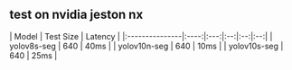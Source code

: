 
## test on nvidia jeston nx
| Model | Test Size  | Latency |
|:---------------|:----:|:---:|:--:|:--:|:--:|
| yolov8s-seg |   640    | 40ms |
| yolov10n-seg |   640   |  10ms |
| yolov10s-seg |   640  | 25ms |



